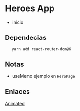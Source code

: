 # Heroes App

- inicio

## Dependecias

   ```modulos
      yarn add react-router-dom@6
   ```
## Notas

- useMemo ejemplo en `HeroPage`

## Enlaces 

[Animated](https://animate.style/)